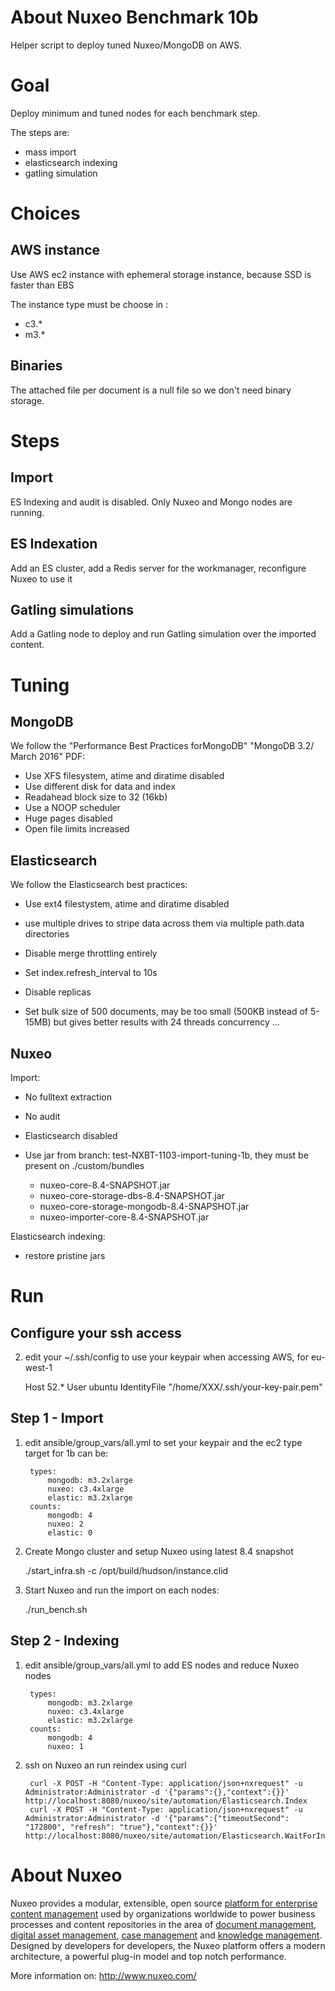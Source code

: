 # About Nuxeo Benchmark 10b

Helper script to deploy tuned Nuxeo/MongoDB on AWS.

# Goal

  Deploy minimum and tuned nodes for each benchmark step.
  
  The steps are:
  - mass import
  - elasticsearch indexing
  - gatling simulation

# Choices

## AWS instance

  Use AWS ec2 instance with ephemeral storage instance, because SSD is faster than EBS

  The instance type must be choose in :

  - c3.*
  - m3.*
  
## Binaries

  The attached file per document is a null file so we don't need binary storage.

# Steps

## Import

  ES Indexing and audit is disabled. Only Nuxeo and Mongo nodes are running.

## ES Indexation

  Add an ES cluster, add a Redis server for the workmanager, reconfigure Nuxeo to use it

## Gatling simulations

  Add a Gatling node to deploy and run Gatling simulation over the imported content.

# Tuning

## MongoDB

  We follow the "Performance Best Practices forMongoDB" "MongoDB 3.2/ March 2016" PDF:

  - Use XFS filesystem, atime and diratime disabled
  - Use different disk for data and index
  - Readahead block size to 32 (16kb)
  - Use a NOOP scheduler
  - Huge pages disabled
  - Open file limits increased

## Elasticsearch

  We follow the Elasticsearch best practices:
   
  - Use ext4 filestystem, atime and diratime disabled
  - use multiple drives to stripe data across them via multiple path.data directories
  - Disable merge throttling entirely
  - Set index.refresh_interval to 10s
  - Disable replicas
  
  - Set bulk size of 500 documents, may be too small (500KB instead of 5-15MB) but gives better results
    with 24 threads concurrency
  ...
  
## Nuxeo

  Import:

  - No fulltext extraction
  - No audit
  - Elasticsearch disabled
  - Use jar from branch: test-NXBT-1103-import-tuning-1b, they must be present on ./custom/bundles
   
    - nuxeo-core-8.4-SNAPSHOT.jar
    - nuxeo-core-storage-dbs-8.4-SNAPSHOT.jar
    - nuxeo-core-storage-mongodb-8.4-SNAPSHOT.jar
    - nuxeo-importer-core-8.4-SNAPSHOT.jar
    
    
  Elasticsearch indexing:
  
  - restore pristine jars  
  

# Run

## Configure your ssh access

2. edit your ~/.ssh/config to use your keypair when accessing AWS, for eu-west-1


      Host 52.*
          User ubuntu
          IdentityFile "/home/XXX/.ssh/your-key-pair.pem"


## Step 1 - Import

1. edit ansible/group_vars/all.yml to set your keypair and the ec2 type
   target for 1b can be:
   
        types:
            mongodb: m3.2xlarge
            nuxeo: c3.4xlarge
            elastic: m3.2xlarge
        counts:
            mongodb: 4
            nuxeo: 2
            elastic: 0



2. Create Mongo cluster and setup Nuxeo using latest 8.4 snapshot


      ./start_infra.sh -c /opt/build/hudson/instance.clid


3. Start Nuxeo and run the import on each nodes:


      ./run_bench.sh
       
       
## Step 2 - Indexing

1. edit ansible/group_vars/all.yml to add ES nodes and reduce Nuxeo nodes

        types:
            mongodb: m3.2xlarge
            nuxeo: c3.4xlarge
            elastic: m3.2xlarge
        counts:
            mongodb: 4
            nuxeo: 1


3. ssh on Nuxeo an run reindex using curl

        curl -X POST -H "Content-Type: application/json+nxrequest" -u Administrator:Administrator -d '{"params":{},"context":{}}' http://localhost:8080/nuxeo/site/automation/Elasticsearch.Index
        curl -X POST -H "Content-Type: application/json+nxrequest" -u Administrator:Administrator -d '{"params":{"timeoutSecond": "172800", "refresh": "true"},"context":{}}' http://localhost:8080/nuxeo/site/automation/Elasticsearch.WaitForIndexing


# About Nuxeo

Nuxeo provides a modular, extensible, open source
[platform for enterprise content management](http://www.nuxeo.com/products/content-management-platform) used by organizations worldwide to power business processes and content repositories in the area of
[document management](http://www.nuxeo.com/solutions/document-management),
[digital asset management](http://www.nuxeo.com/solutions/digital-asset-management),
[case management](http://www.nuxeo.com/case-management) and [knowledge management](http://www.nuxeo.com/solutions/advanced-knowledge-base/). Designed
by developers for developers, the Nuxeo platform offers a modern
architecture, a powerful plug-in model and top notch performance.

More information on: <http://www.nuxeo.com/>
